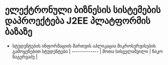 
# ელექტრონული ბიზნესის სისტემების დაპროექტება J2EE პლატფორმის ბაზაზე

* სტუდენტების ინფორმაციის მართვის აპლიკაცია მიკროსერვისების გამოყენებით
სტუდენტები  | 
------------- | 
შოთა სისველაშვილი  | 
ნიკო ნაგერვაძე  | 




